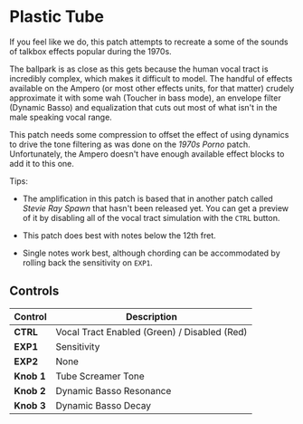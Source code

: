 # Plastic Tube

If you feel like we do, this patch attempts to recreate a some of the
sounds of talkbox effects popular during the 1970s.

The ballpark is as close as this gets because the human vocal tract is
incredibly complex, which makes it difficult to model.  The handful of
effects available on the Ampero (or most other effects units, for that
matter) crudely approximate it with some wah (Toucher in bass mode), an envelope
filter (Dynamic Basso) and equalization that cuts out most of what
isn't in the male speaking vocal range.

This patch needs some compression to offset the effect of using
dynamics to drive the tone filtering as was done on the _1970s Porno_
patch.  Unfortunately, the Ampero doesn't have enough available effect
blocks to add it to this one.

Tips:

 * The amplification in this patch is based that in another patch
   called _Stevie Ray Spawn_ that hasn't been released yet.  You can
   get a preview of it by disabling all of the vocal tract simulation
   with the `CTRL` button.

 * This patch does best with notes below the 12th fret.

 * Single notes work best, although chording can be accommodated by
   rolling back the sensitivity on `EXP1`.


## Controls

| Control | Description |
| ------- | ----------- |
| **CTRL** | Vocal Tract Enabled (Green) / Disabled (Red) |
| **EXP1** | Sensitivity |
| **EXP2** | None |
| **Knob 1** | Tube Screamer Tone |
| **Knob 2** | Dynamic Basso Resonance |
| **Knob 3** | Dynamic Basso Decay |
